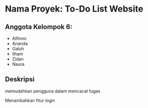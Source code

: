 # Nama Proyek: To-Do List Website

## Anggota Kelompok 6:
- Alfinno
- Ananda
- Galuh
- Ilham
- Zidan
- Naura

## Deskripsi
memudahkan pengguna dalam mencacat tugas

Menambahkan fitur login
